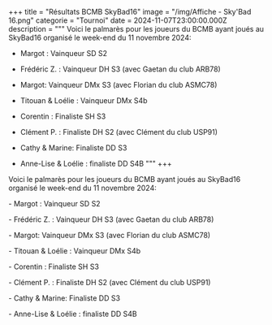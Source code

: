 +++
title = "Résultats BCMB SkyBad16"
image = "/img/Affiche - Sky'Bad 16.png"
categorie = "Tournoi"
date = 2024-11-07T23:00:00.000Z
description = """
Voici le palmarès pour les joueurs du BCMB ayant joués au SkyBad16 organisé le week-end du 11 novembre 2024:
- Margot : Vainqueur SD S2
- Frédéric Z. : Vainqueur DH S3 (avec Gaetan du  club ARB78)
- Margot: Vainqueur DMx S3 (avec Florian du club ASMC78)
- Titouan & Loélie : Vainqueur DMx S4b

- Corentin : Finaliste SH S3
- Clément P. : Finaliste DH S2 (avec Clément du club USP91)
- Cathy & Marine: Finaliste DD S3
- Anne-Lise & Loélie :  finaliste DD S4B
"""
+++

Voici le palmarès pour les joueurs du BCMB ayant joués au SkyBad16 organisé le week-end du 11 novembre 2024:

\- Margot : Vainqueur SD S2

\- Frédéric Z. : Vainqueur DH S3 (avec Gaetan du  club ARB78)

\- Margot: Vainqueur DMx S3 (avec Florian du club ASMC78)

\- Titouan & Loélie : Vainqueur DMx S4b

\- Corentin : Finaliste SH S3

\- Clément P. : Finaliste DH S2 (avec Clément du club USP91)

\- Cathy & Marine: Finaliste DD S3

\- Anne-Lise & Loélie :  finaliste DD S4B
